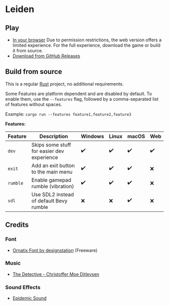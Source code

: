 # Leiden

## Play

- [In your browser](https://bloodmagesoftware.github.io/leiden/) Due to permission restrictions, the web version offers
  a limited experience. For the full experience, download the game or build it from source.
- [Download from GitHub Releases](https://github.com/bloodmagesoftware/leiden/releases)

## Build from source

This is a regular [Rust](https://rust-lang.org/) project,
no additional requirements.

Some Features are platform dependent and are disabled by default.
To enable them, use the `--features` flag,
followed by a comma-separated list of features without spaces.

Example: `cargo run --features feature1,feature2,feature3`

**Features:**

| Feature  | Description                                | Windows            | Linux              | macOS              | Web                |
|----------|--------------------------------------------|--------------------|--------------------|--------------------|--------------------|
| `dev`    | Skips some stuff for easier dev experience | :heavy_check_mark: | :heavy_check_mark: | :heavy_check_mark: | :heavy_check_mark: |
| `exit`   | Add an exit button to the main menu        | :heavy_check_mark: | :heavy_check_mark: | :heavy_check_mark: | :x:                |
| `rumble` | Enable gamepad rumble (vibration)          | :heavy_check_mark: | :heavy_check_mark: | :heavy_check_mark: | :x:                |
| `sdl`    | Use SDL2 instead of default Bevy rumble    | :x:                | :x:                | :heavy_check_mark: | :x:                |

## Credits

### Font

- [Ornatix Font by designstation](https://www.fontspace.com/ornatix-font-f8043) (Freeware)

### Music

- [The Detective - Christoffer Moe Ditlevsen](https://www.epidemicsound.com/track/MGgv4idBGB/)

### Sound Effects

- [Epidemic Sound](https://www.epidemicsound.com/)
